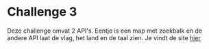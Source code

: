 # Challenge 3

Deze challenge omvat 2 API's. Eentje is een map met zoekbalk en de andere API laat de vlag, het land en de taal zien. Je vindt de site [hier](https://ezzol.github.io/CH3/)
